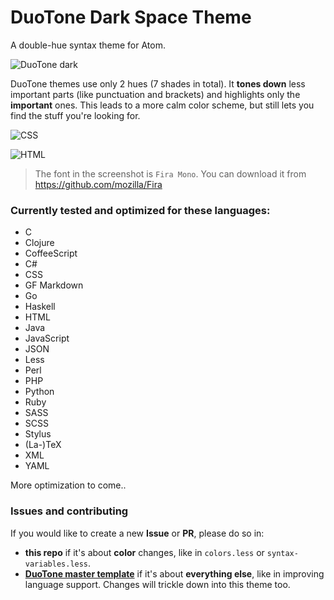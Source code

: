 # DuoTone Dark Space Theme

A double-hue syntax theme for Atom.

<img alt="DuoTone dark" sizes="272px"
  src="https://cloud.githubusercontent.com/assets/378023/12060729/407bfbfc-afb9-11e5-99e3-b03b261003a0.png"
  srcset="https://cloud.githubusercontent.com/assets/378023/12060730/407d004c-afb9-11e5-8760-b5221394f021.png 544w">

DuoTone themes use only 2 hues (7 shades in total). It __tones down__ less important parts (like punctuation and brackets) and highlights only the __important__ ones. This leads to a more calm color scheme, but still lets you find the stuff you're looking for.

<img alt="CSS" sizes="780px"
  src="https://cloud.githubusercontent.com/assets/378023/12060727/403e5b6c-afb9-11e5-8498-bfd20395ff54.png"
  srcset="https://cloud.githubusercontent.com/assets/378023/12060728/406b417c-afb9-11e5-8421-263eb8db2a36.png 1560w">

<img alt="HTML" sizes="780px"
  src="https://cloud.githubusercontent.com/assets/378023/12060731/407e3624-afb9-11e5-8f8b-4ab38ed66b0c.png"
  srcset="https://cloud.githubusercontent.com/assets/378023/12060732/40800756-afb9-11e5-96cf-c5c8ca94cf44.png 1560w">

> The font in the screenshot is `Fira Mono`. You can download it from https://github.com/mozilla/Fira


### Currently tested and optimized for these languages:

- C
- Clojure
- CoffeeScript
- C#
- CSS
- GF Markdown
- Go
- Haskell
- HTML
- Java
- JavaScript
- JSON
- Less
- Perl
- PHP
- Python
- Ruby
- SASS
- SCSS
- Stylus
- (La-)TeX
- XML
- YAML

More optimization to come..

### Issues and contributing

If you would like to create a new __Issue__ or __PR__, please do so in:

- __this repo__ if it's about __color__ changes, like in `colors.less` or `syntax-variables.less`.
- __[DuoTone master template](https://github.com/simurai/duotone-syntax)__ if it's about __everything else__, like in improving language support. Changes will trickle down into this theme too.
